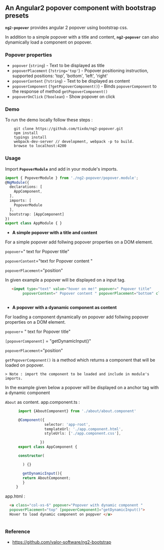
## An Angular2 popover component with bootstrap presets  

**```ng2-popover```**  provides angular 2 popover using bootstrap css.

In addition to a simple popover with a title and content, **```ng2-popover```** can also dynamically load a component on popover.

### Popover properties

  - `popover` (`string`) - Text to be displayed as title 
  - `popoverPlacement` (`?string='top'`) - Popover positioning instruction, supported positions: 'top', 'bottom', 'left', 'right'
  - `popoverContent` (`?string`) - Text to be displayed as  content
  - `popoverComponent` (`?getPopoverComponent()`) - Binds `popoverComponent` to the response of method `getPopoverComponent()`
  - `popoverOnClick` (`?boolean`) - Show popover on click
  
  
### Demo 
To run the demo locally follow these steps :

        git clone https://github.com/tixdo/ng2-popover.git  
        npm install  
        typings install  
        webpack-dev-server // development, webpack -p to build.  
        browse to localhost:4200    

### Usage

Import **```PopoverModule```** and add in your module's imports.

```typescript
import { PopoverModule } from './ng2-popover/popover.module';
@NgModule({
  declarations: [
    AppComponent,
  ],
  imports: [
    PopoverModule
  ],
  bootstrap: [AppComponent]
})
export class AppModule { }

```

- **A simple popover with a title and content**
   
 For a simple popover add follwing popover properties on a DOM element.

   `popover`=" text for Popover title"

   `popoverContent`="text for Popover content " 
   
   `popoverPlacement`="position"

 In given example a popover will be displayed on a input tag.

``` html
   <input type="text" value="hover on me!" popover=" Popover title"
        popoverContent=" Popover content " popoverPlacement="bottom" class="form-control" />
      
  ```
  

- **A popover with a dyanamic component as content**
   
 For loading a component dynamically on popover add follwing popover properties on a DOM element.

   `popover`= " text for Popover title"

   `[popoverComponent]` = "getDynamicInput()"
   
   `popoverPlacement`="position"
   
   `getPopoverComponent()` is a method which returns a component that will be loaded on popover.
    
    > Note : import the component to be loaded and include in module's imports.
    
In the example given below a popover will be displayed on a anchor tag with a dynamic component
  
`About` as content. 
            app.component.ts :
  ```typescript
        import {AboutComponent} from './about/about.component'

        @Component({
                    selector: 'app-root',
                    templateUrl: './app.component.html',
                    styleUrls: ['./app.component.css'],

                  })
        export class AppComponent {

        constructor(

          ) {}

          getDynamicInput(){  
          return AboutComponent;
          }
       }
```
app.html :
    
 ``` html
   <a class="col-xs-6" popover="Popover with dynamic component " 
   popoverPlacement="top" [popoverComponent]="getDynamicInput()"> 
   Hover to load dynamic component on poppver </a>                      
      
  ```
### Reference
 - https://github.com/valor-software/ng2-bootstrap

